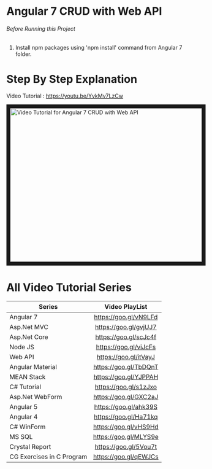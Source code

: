 # Angular 7 CRUD with Web API


###### Before Running this Project
 1. Install npm packages using 'npm install' command from Angular 7 folder.
 

 # Step By Step Explanation
 
 Video Tutorial : https://youtu.be/YvkMv7LzCw
 
 <a href="http://www.youtube.com/watch?feature=player_embedded&v=jYvkMv7LzCw
" target="_blank"><img src="http://img.youtube.com/vi/jYvkMv7LzCw/0.jpg" 
alt="Video Tutorial for Angular 7 CRUD with Web API" width="500" height="400" border="10" /></a>


# All Video Tutorial Series
| Series        | Video PlayList          |
| ------------- |:-------------:|
| Angular 7|https://goo.gl/vN9LFd  |
| Asp.Net MVC|https://goo.gl/gvjUJ7  |
| Asp.Net Core|https://goo.gl/scJc4f  |
| Node JS|https://goo.gl/viJcFs  |
| Web API|https://goo.gl/itVayJ  |
| Angular Material|https://goo.gl/TbDQnT  |
| MEAN Stack|https://goo.gl/YJPPAH  |
| C# Tutorial|https://goo.gl/s1zJxo  |
| Asp.Net WebForm|https://goo.gl/GXC2aJ  |
| Angular 5|https://goo.gl/ahk39S  |
| Angular 4|https://goo.gl/Ha71kq  |
| C# WinForm|https://goo.gl/vHS9Hd  |
| MS SQL|https://goo.gl/MLYS9e  |
| Crystal Report|https://goo.gl/5Vou7t  |
| CG Exercises in C Program|https://goo.gl/qEWJCs  |
